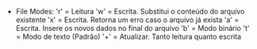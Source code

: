 * File Modes:
'r' = Leitura
'w' = Escrita. Substitui o conteúdo do arquivo existente
'x' = Escrita. Retorna um erro caso o arquivo já exista
'a' = Escrita. Insere os novos dados no final do arquivo
'b' = Modo binário
't' = Modo de texto (Padrão)
'+' = Atualizar. Tanto leitura quanto escrita